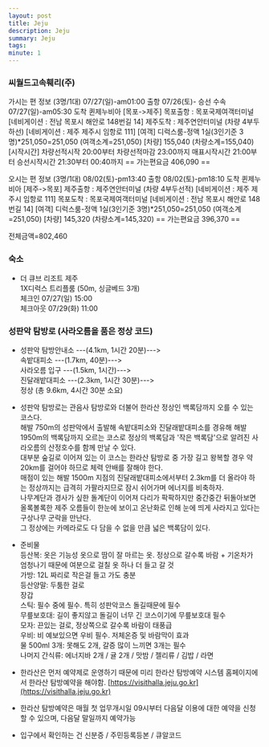 ```yaml
---
layout: post
title: Jeju
description: Jeju
summary: Jeju
tags: 
minute: 1
---
```

### 씨월드고속훼리(주)    
가시는 편 정보 (3명/1대)
07/27(일)-am01:00 출항
07/26(토)- 승선 수속
07/27(일)-am05:30 도착
퀸제누비아 [목포->제주]
목포출항 : 목포국제여객터미널 [네비게이션 : 전남 목포시 해안로 148번길 14]
제주도착 : 제주연안터미널 (차량 4부두하선) [네비게이션 : 제주 제주시 임항로 111]
[여객]
디럭스룸-정액 1실(3인기준 3명)*251,050=251,050 (여객소계=251,050)
[차량]
155,040 (차량소계=155,040)
[시작시간]
차량선적시작 20:00부터 차량선적마감 23:00까지
매표시작시간 21:00부터
승선시작시간 21:30부터 00:40까지
== 가는편요금 406,090 ==

오시는 편 정보 (3명/1대)
08/02(토)-pm13:40 출항
08/02(토)-pm18:10 도착
퀸제누비아 [제주->목포]
제주출항 : 제주연안터미널 (차량 4부두선적) [네비게이션 : 제주 제주시 임항로 111]
목포도착 : 목포국제여객터미널 [네비게이션 : 전남 목포시 해안로 148번길 14]
[여객]
디럭스룸-정액 1실(3인기준 3명)*251,050=251,050 (여객소계=251,050)
[차량]
145,320 (차량소계=145,320)
== 가는편요금 396,370 ==

전체금액=802,460    

### 숙소    
* 더 큐브 리조트 제주    
1X디럭스 트리플룸 (50m, 싱글베드 3개)    
체크인 07/27(일) 15:00    
체크아웃 07/29(화) 11:00     

### 성판악 탐방로 (사라오름을 품은 정상 코드)    
* 성판악 탐방안내소 ---(4.1km, 1시간 20분)--->    
속밭대피소 ---(1.7km, 40분)--->    
사라오름 입구 ---(1.5km, 1시간)--->    
진달래밭대피소 ---(2.3km, 1시간 30분)--->    
정상 (총 9.6km, 4시간 30분 소요)    

* 성판악 탐방로는 관음사 탐방로와 더불어 한라산 정상인 백록담까지 오를 수 있는 코스다.    
해발 750m의 성판악에서 출발해 속밭대피소와 진달래밭대피소를 경유해 해발 1950m의 백록담까지 오르는 코스로 정상의 백록담과 '작은 백록담'으로 알려진 사라오름의 산정호수를 함께 만날 수 있다.    
대부분 숲길로 이어져 있는 이 코스는 한라산 탐방로 중 가장 길고 왕복할 경우 약 20km를 걸어야 하므로 체력 안배를 잘해야 한다.    
매점이 있는 해발 1500m 지점의 진달래밭대피소에서부터 2.3km를 더 올라야 하는 정상까지는 급격히 가팔라지므로 잠시 쉬어가며 에너지를 비축하자.    
나무계단과 경사가 싶한 돌계단이 이어져 다리가 팍팍하지만 중간중간 뒤돌아보면 올록볼록한 제주 오름들이 한눈에 보이고 온난화로 인해 눈에 띄게 사라지고 있다는 구상나무 군락을 만난다.    
그 정상에는 카메라로도 다 담을 수 없을 만큼 넓은 백록담이 있다.    

* 준비물    
등산복: 옷은 기능성 옷으로 땀이 잘 마르는 옷. 정상으로 갈수록 바람 + 기온차가 엄청나기 때문에 여분으로 걸칠 옷 하나 더 들고 갈 것    
가방: 12L 짜리로 작은걸 들고 가도 충분    
등산양말: 두툼한 걸로    
장갑    
스틱: 필수 중에 필수. 특히 성판악코스 돌길때문에 필수    
무릎보호대: 길이 좋지않고 돌길이 너무 긴 코스이기에 무릎보호대 필수    
모자: 끈있는 걸로, 정상쪽으로 갈수록 바람이 태풍급    
우비: 비 예보있으면 우비 필수. 저체온증 및 바람막이 효과    
물 500ml 3개: 못해도 2개, 갈증 많이 느끼면 3개는 필수    
나머지 간식류: 에너지바 2개 / 귤 2개 / 맛밤 / 젤리류 / 김밥 / 라면    

* 한라산은 먼저 예약제로 운영하기 때문에 미리 한라산 탐방예약 시스템 홈페이지에서 한라산 탐방예약을 해야함. [https://visithalla.jeju.go.kr](https://visithalla.jeju.go.kr)    

* 한라산 탐방예약은 매월 첫 업무개시일 09시부터 다음달 이용에 대한 예약을 신청할 수 있으며, 다음달 말일까지 예약가능    

* 입구에서 확인하는 건 신분증 / 주민등록등본 / 큐알코드    